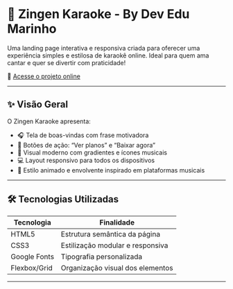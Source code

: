 # 🎤 Zingen Karaoke - By Dev Edu Marinho

Uma landing page interativa e responsiva criada para oferecer uma experiência simples e estilosa de karaokê online. 
Ideal para quem ama cantar e quer se divertir com praticidade!

🔗 [Acesse o projeto online](https://edujmarinho.github.io/Zingen-Karaoke/)

---

## ✨ Visão Geral

O Zingen Karaoke apresenta:

- 🎧 Tela de boas-vindas com frase motivadora  
- 📱 Botões de ação: “Ver planos” e “Baixar agora”  
- 🌈 Visual moderno com gradientes e ícones musicais  
- 💻 Layout responsivo para todos os dispositivos  
- 🎨 Estilo animado e envolvente inspirado em plataformas musicais

---

## 🛠️ Tecnologias Utilizadas

| Tecnologia   | Finalidade                           |
|--------------|--------------------------------------|
| HTML5        | Estrutura semântica da página        |
| CSS3         | Estilização modular e responsiva     |
| Google Fonts | Tipografia personalizada             |
| Flexbox/Grid | Organização visual dos elementos     |

---


